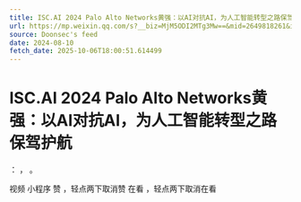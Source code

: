 ```yaml
---
title: ISC.AI 2024 Palo Alto Networks黄强：以AI对抗AI，为人工智能转型之路保驾护航
url: https://mp.weixin.qq.com/s?__biz=MjM5ODI2MTg3Mw==&mid=2649818261&idx=3&sn=ec3b828b6e2aeb6733756c25cabd66da
source: Doonsec's feed
date: 2024-08-10
fetch_date: 2025-10-06T18:00:51.614499
---
```


# ISC.AI 2024 Palo Alto Networks黄强：以AI对抗AI，为人工智能转型之路保驾护航

：
，
。

视频
小程序
赞
，轻点两下取消赞
在看
，轻点两下取消在看